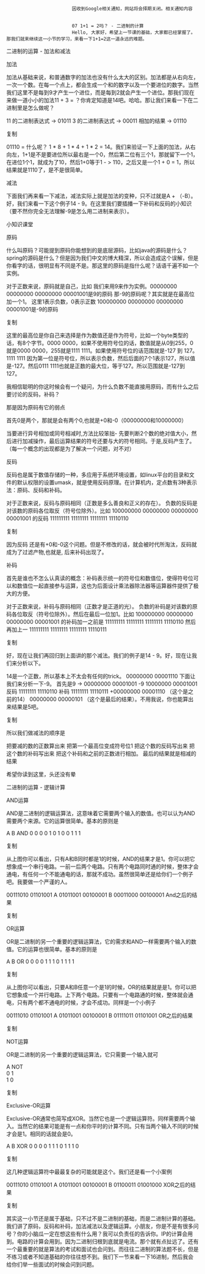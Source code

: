 
                            
                            因收到Google相关通知，网站将会择期关闭。相关通知内容
                            
                            
                            07 1+1 = 2吗？ - 二进制的计算
                            Hello, 大家好，希望上一节课的基础，大家都已经掌握了。那我们就来继续这一小节的学习，来看一下1+1=2这一道永远的难题。

二进制的运算 - 加法和减法

加法

加法从基础来说，和普通数字的加法也没有什么太大的区别。加法都是从右向左，一次一个数。在每一个点上，都会生成一个和的数字以及一个要进位的数字。当然我们这里不是每到9才产生一个进位，而是每到2就会产生一个进位。那我们现在来做一道小小的加法11 + 3 = ？你肯定知道是14吧。哈哈。那让我们来看一下在二进制里是怎么做呢？

11 的二进制表达式   -> 01011
3 的二进制表达式    -> 00011
相加的结果          -> 01110

复制


01110 = 什么呢？ 1 * 8 + 1 * 4 + 1 * 2 = 14。我们来验证一下上面的加法，从右向左，1+1是不是要进位所以最右是一个0，然后第二位有三个1，那就留下一个1，在进位1个1，就成为了10，然后1+0等于1 - > 110，之后又是一个1 + 0 = 1，所以结果就是1110了，是不是很简单。



减法

下面我们再来看一下减法，减法实际上就是加法的变种，只不过就是A + （-B）。好，我们来看一下这个例子14 - 9。在这里我们要插播一下补码和反码的小知识（要不然你完全无法理解-9是怎么用二进制来表示）。

小知识课堂



原码

什么叫原码？可能提到原码你能想到的是底层源码，比如java的源码是什么？spring的源码是什么？但是因为我们中文的博大精深，所以会造成这个误解，但是你看字的话，很明显有不同是不是。那这里的原码是指什么呢？话语千遍不如一个实例。

对于正数来说，原码就是自己，比如
我们来用9来作为实例。00000000 00000000 00000000 00001001是9的原码
那-9的原码呢？其实就是在最高位加一个1。
这里1表示负数，0表示正数 100000000 00000000 00000000 00001001是-9的原码

复制


这里的最高位是你自己来选择是作为数值还是作为符号，比如一个byte类型的话，有8个字节。0000 0000，如果不使用符号位的话，数值就是从0到255，0就是0000 0000，255就是1111 1111。如果使用符号位的话范围就是-127 到 127。1111 1111 因为第一位是符号位，所以表示负数，然后后面的7个1表示127，所以值是-127。然后0111 1111也就是正数的最大位，等于127。所以范围就是-127到127。

我相信聪明的你这时候会有一个疑问，为什么负数不能直接用原码，而有什么之后要讨论的反码，补码？

那是因为原码有它的弱点


首先0是两个，那就是会有两个0,也就是+0和-0（00000000和10000000）





当要进行异号相加或同号相减时,方法比较笨拙- 先要判断2个数的绝对值大小，然后进行加减操作，最后运算结果的符号还要与大的符号相同。于是,反码产生了。（每一个概念的出现都是为了解决一个问题，对不对）


反码

反码也是属于数值存储的一种，多应用于系统环境设置，如linux平台的目录和文件的默认权限的设置umask，就是使用反码原理。在计算机内，定点数有3种表示法：原码、反码和补码。

对于正数来说，反码与原码相同（正数是多么善良和正义的存在）。
负数的反码是对该数的原码各位取反（符号位除外）。比如
 100000000 00000000 00000000 00001001 的反码
 111111111 11111111 11111111 11110110

复制


因为反码 还是有+0和-0这个问题。但是不修改的话，就会被时代所淘汰，反码就成为了过滤产物,也就是, 后来补码出现了。

补码

首先是谁也不怎么认真读的概念：补码表示统一的符号位和数值位，使得符号位可以和数值位一起直接参与运算，这也为后面设计乘法器除法器等运算器件提供了极大的方便。

对于正数来说，补码与原码相同（正数才是正道的光）。
负数的补码是对该数的原码各位取反（符号位除外）。然后在最后一位加1。比如
 100000000 00000000 00000000 00001001 的补码加一之前是
 111111111 11111111 11111111 11110110 然后再加上一
 111111111 11111111 11111111 11110111

复制


好，现在让我们再回归到上面讲的那个减法。我们的例子是14 - 9。好，现在让我们来分析以下。

14是一个正数，所以基本上不太会有任何的trick。
00000000 00001110
下面让我们来分析一下-9。
首先是9 -> 00000000 00001001
-9         10000000 00001001
反码        11111111 11110110
补码        11111111 11110111
           +00000000 00001110 （这个是之前的14）
            00000000 00000101 （这个是最后的结果）。不用我说，你也能算出来结果是5吧。 

复制


所以我们做减法的顺序是


把要减的数的正数算出来
把第一个最高位变成符号位1
把这个数的反码写出来
把这个数的补码写出来
把这个补码和之前的正数进行相加。
最后的结果就是相减的结果


希望你读到这里，头还没有晕



二进制的运算 - 逻辑计算

AND运算

AND是二进制的逻辑运算法，这意味着它需要两个输入的数值。也可以认为AND需要两个来源。它的运算很简单。基本的原则是

A    B       AND
0    0        0
0    1        0
1    0        0
1    1        1

复制


从上图你可以看出，只有A和B同时都是1的时候，AND的结果才是1。你可以把它想象成一个串行电路。一前一后两个电路。只有两个电路同时通的时候，整体才会通电，有任何一个不能通电的话，那就不成功。虽然很简单还是给你们一个例子吧。我要做一个严谨的人。

00111010 01101001 A
01011001 00100001 B
00011000 00100001 And之后的结果

复制


OR运算

OR是二进制的另一个重要的逻辑运算法，它的需求和AND一样需要两个输入的数值。它的运算也很简单。基本的原则是

A    B       OR
0    0        0
0    1        1
1    0        1
1    1        1

复制


从上图你可以看出，只要A和B任意一个是1的时候，OR的结果就是是1。你可以把它想象成一个并行电路。上下两个电路。只要有一个电路通的时候，整体就会通电，只有两个都不通电的时候，才会不成功。同样是一个小例子

00111010 01101001 A
01011001 00100001 B
01111011 01101001 OR之后的结果

复制


NOT运算

OR是二进制的另一个重要的逻辑运算法，它只需要一个输入就可

A    NOT      
0    1       
1    0        

复制


Exclusive-OR运算

Exclusive-OR通常也简写成XOR。当然它也是一个逻辑运算符。同样需要两个输入。当然它的结果可能是有一点和你平时的计算不同。只有当两个输入不同的时候才会是1。相同的话就会是0。

A    B       XOR
0    0        0
0    1        1
1    0        1
1    1        0

复制


这几种逻辑运算符中最最复杂的可能就是这个。我们还是看一个小案例

00111010 01101001 A
01011001 00100001 B
01100011 01001000 XOR之后的结果

复制


其实这一小节还是属于基础，只不过不是二进制的基础，而是二进制计算的基础。我们讲了原码，反码和补码，加法减法以及逻辑运算。小朋友，你是不是有很多问号？你的小脑瓜一定在想这些有什么用？我可以负责任的告诉你。IP的计算会用到。电路的计算会用到。因为二进制归根到底就是电流。那个就有点扯远了。还有一个最重要的就是算法的考试和面试也会问到。而往往二进制的算法题不长，但是不练习或者不知道基础的你往往想不到。我们下一节来看一下16进制，然后我会给你们举一些面试的时候会问到问题。

                        
                        
                            